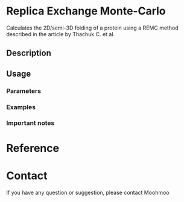 # Replica Exchange Monte-Carlo
Calculates the 2D/semi-3D folding of a protein using a REMC method described in the article by Thachuk C. et al.
## Description

## Usage

### Parameters

### Examples

### Important notes

# Reference

# Contact

If you have any question or suggestion, please contact Moohmoo
